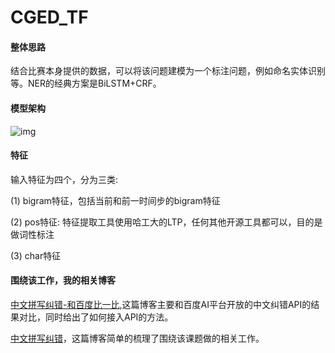 # CGED_TF

#### 整体思路

结合比赛本身提供的数据，可以将该问题建模为一个标注问题，例如命名实体识别等。NER的经典方案是BiLSTM+CRF。

#### 模型架构

![img](http://wx4.sinaimg.cn/mw690/aba7d18bgy1g13ty32x8fj20md0bmtbp.jpg)

#### 特征

输入特征为四个，分为三类:

(1) bigram特征，包括当前和前一时间步的bigram特征 

(2) pos特征: 特征提取工具使用哈工大的LTP，任何其他开源工具都可以，目的是做词性标注

(3) char特征

#### 围绕该工作，我的相关博客

[中文拼写纠错-和百度比一比](https://zhpmatrix.github.io/2019/02/01/rethinking-spellchecker/),这篇博客主要和百度AI平台开放的中文纠错API的结果对比，同时给出了如何接入API的方法。

[中文拼写纠错](https://zhpmatrix.github.io/2018/12/17/chinese-spell-checker/)，这篇博客简单的梳理了围绕该课题做的相关工作。


